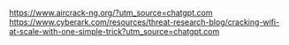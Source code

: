 https://www.aircrack-ng.org/?utm_source=chatgpt.com
https://www.cyberark.com/resources/threat-research-blog/cracking-wifi-at-scale-with-one-simple-trick?utm_source=chatgpt.com